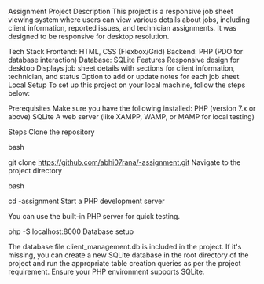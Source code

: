 Assignment
Project Description
This project is a responsive job sheet viewing system where users can view various details about jobs, including client information, reported issues, and technician assignments. It was designed to be responsive for desktop resolution.

Tech Stack
Frontend: HTML, CSS (Flexbox/Grid)
Backend: PHP (PDO for database interaction)
Database: SQLite
Features
Responsive design for desktop
Displays job sheet details with sections for client information, technician, and status
Option to add or update notes for each job sheet
Local Setup
To set up this project on your local machine, follow the steps below:

Prerequisites
Make sure you have the following installed:
PHP (version 7.x or above)
SQLite
A web server (like XAMPP, WAMP, or MAMP for local testing)


Steps
Clone the repository

bash

git clone https://github.com/abhi07rana/-assignment.git
Navigate to the project directory

bash

cd -assignment
Start a PHP development server

You can use the built-in PHP server for quick testing.


php -S localhost:8000
Database setup

The database file client_management.db is included in the project. If it's missing, you can create a new SQLite database in the root directory of the project and run the appropriate table creation queries as per the project requirement.
Ensure your PHP environment supports SQLite.
